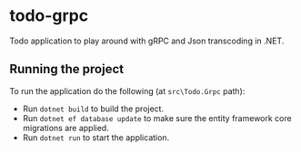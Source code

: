 # todo-grpc
Todo application to play around with gRPC and Json transcoding in .NET.

## Running the project

To run the application do the following (at `src\Todo.Grpc` path):
- Run `dotnet build` to build the project.
- Run `dotnet ef database update` to make sure the entity framework core migrations are applied.
- Run `dotnet run` to start the application.

